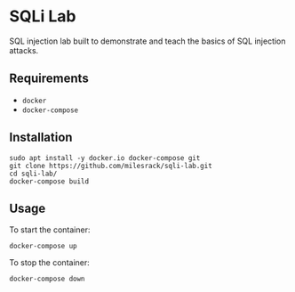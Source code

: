 # SQLi Lab
SQL injection lab built to demonstrate and teach the basics of SQL injection attacks.

## Requirements
- `docker`
- `docker-compose`

## Installation
```
sudo apt install -y docker.io docker-compose git
git clone https://github.com/milesrack/sqli-lab.git
cd sqli-lab/
docker-compose build
```

## Usage
To start the container:
```
docker-compose up
```
To stop the container:
```
docker-compose down
```
